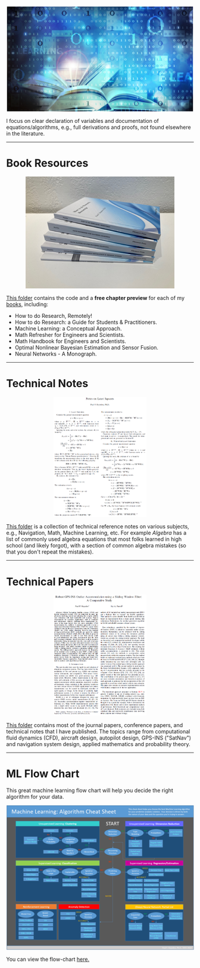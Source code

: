 <p align="center">
	<img width="500" img src="https://github.com/pfroysdon/publications/blob/main/figures/machine-learning-books.jpg">
</p>

I focus on clear declaration of variables and documentation of equations/algorithms, e.g., full derivations and proofs, not found elsewhere in the literature.


-----------------------------------------------------------------------------------
# Book Resources
<p align="center">
	<img width="400" img src="https://github.com/pfroysdon/publications/blob/main/figures/books.jpg">
</p>

[This folder](https://github.com/pfroysdon/publications/tree/main/Books) contains the code and a **free chapter preview** for each of my [books](https://www.roysdonfibonaccipress.com/), including:
- How to do Research, Remotely!
- How to do Research: a Guide for Students & Practitioners.
- Machine Learning: a Conceptual Approach.
- Math Refresher for Engineers and Scientists.
- Math Handbook for Engineers and Scientists.
- Optimal Nonlinear Bayesian Estimation and Sensor Fusion.
- Neural Networks - A Monograph.



-----------------------------------------------------------------------------------
# Technical Notes
<p align="center">
	<img width="250" img src="https://github.com/pfroysdon/publications/blob/main/figures/LS.png">
</p>

[This folder](https://github.com/pfroysdon/publications/tree/main/Tech_Notes) is a collection of technical reference notes on various subjects, e.g., Navigation, Math, Machine Learning, etc.
For example *Algebra* has a list of commonly used algebra equations that most folks learned in high school (and likely forgot), with a section of common algebra mistakes (so that you don't repeat the mistakes).



-----------------------------------------------------------------------------------
# Technical Papers	
<p align="center">
	<img width="250" img src="https://github.com/pfroysdon/publications/blob/main/figures/pub.png">
</p>

[This folder](https://github.com/pfroysdon/publications/tree/main/Papers) contains most of the journal papers, conference papers, and technical notes that I have published.  The topics range from computational fluid dynamics (CFD), aircraft design, autopilot design, GPS-INS ("SatNav") and navigation system design, applied mathematics and probability theory.



-----------------------------------------------------------------------------------
# ML Flow Chart
This great machine learning flow chart will help you decide the right algorithm for your data.
<p align="center">
	<img width="600" img src="https://github.com/pfroysdon/publications/blob/main/Flow-Chart/ML_flow_chart.png">
</p>

You can view the flow-chart [here.](https://github.com/pfroysdon/publications/blob/main/Flow-Chart)



